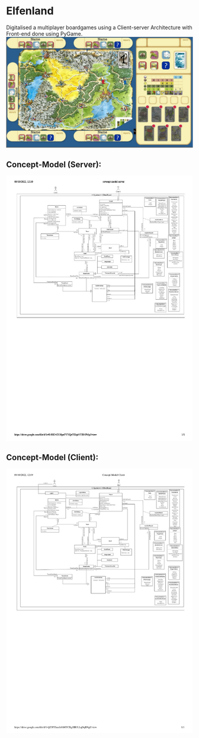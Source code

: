 # Elfenland
Digitalised a multiplayer boardgames using a Client-server Architecture with Front-end done using PyGame.
![alt text](https://github.com/linusfoo/Elfenland/blob/main/elfenland-ui.png)

## Concept-Model (Server):
![alt text](https://github.com/linusfoo/Elfenland/blob/main/Concept%20model%20server.jpg)

## Concept-Model (Client):
![alt text](https://github.com/linusfoo/Elfenland/blob/main/Concept%20Model%20Client.jpg)
